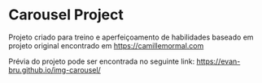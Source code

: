 # Carousel Project
Projeto criado para treino e aperfeiçoamento de habilidades baseado em projeto original encontrado em https://camillemormal.com

Prévia do projeto pode ser encontrada no seguinte link: https://evan-bru.github.io/img-carousel/
